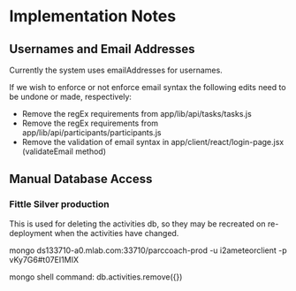 # Implementation Notes

## Usernames and Email Addresses

Currently the system uses emailAddresses for usernames.

If we wish to enforce or not enforce email syntax the following edits need to be undone or made, respectively:

* Remove the regEx requirements from app/lib/api/tasks/tasks.js
* Remove the regEx requirements from app/lib/api/participants/participants.js
* Remove the validation of email syntax in app/client/react/login-page.jsx (validateEmail method)

## Manual Database Access

### Fittle Silver production

This is used for deleting the activities db, so they may be recreated on re-deployment when the activities
have changed.

mongo ds133710-a0.mlab.com:33710/parccoach-prod -u i2ameteorclient -p vKy7G6#t07EI1MIX

mongo shell command: db.activities.remove({})